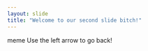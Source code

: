 ```yaml
---
layout: slide
title: "Welcome to our second slide bitch!"
---
```

meme
Use the left arrow to go back!
